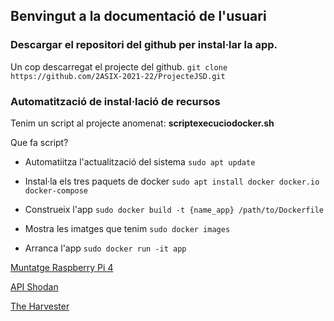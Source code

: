 ## Benvingut a la documentació de l'usuari

### Descargar el repositori del github per instal·lar la app.

Un cop descarregat el projecte del github.
`git clone https://github.com/2ASIX-2021-22/ProjecteJSD.git`

### Automatització de instal·lació de recursos

Tenim un script al projecte anomenat: **scriptexecuciodocker.sh**

Que fa script?

* Automatiitza l'actualització del sistema
`sudo apt update`

* Instal·la els tres paquets de docker
`sudo apt install docker docker.io docker-compose`
* Construeix l'app
`sudo docker build -t {name_app} /path/to/Dockerfile`
* Mostra les imatges que tenim
`sudo docker images`
* Arranca l'app
`sudo docker run -it app`

[Muntatge Raspberry Pi 4](https://2asix-2021-22.github.io/ProjecteJSD/muntatgeraspberrypi)

[API Shodan](https://2asix-2021-22.github.io/ProjecteJSD/apishodan)

[The Harvester](https://2asix-2021-22.github.io/ProjecteJSD/theHarvester)
